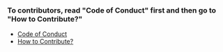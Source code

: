 ### To contributors, read "Code of Conduct" first and then go to "How to Contribute?"


- <a href="https://github.com/vinzvinci98/Guess-the-Pokemon-Quiz-Java-GUI-/blob/master/CODE_OF_CONDUCT.md">Code of Conduct</a>
- <a href="https://github.com/vinzvinci98/Guess-the-Pokemon-Quiz-Java-GUI-/blob/master/CONTRIBUTING.md">How to Contribute?</a>

